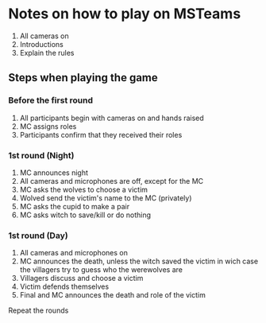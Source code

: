 # Notes on how to play on MSTeams
1. All cameras on
2. Introductions
3. Explain the rules

## Steps when playing the game
### Before the first round
1. All participants begin with cameras on and hands raised
2. MC assigns roles
3. Participants confirm that they received their roles

### 1st round (Night)
1. MC announces night
2. All cameras and microphones are off, except for the MC
3. MC asks the wolves to choose a victim
4. Wolved send the victim's name to the MC (privately)
5. MC asks the cupid to make a pair
6. MC asks witch to save/kill or do nothing

### 1st round (Day)
1. All cameras and microphones on
2. MC announces the death, unless the witch saved the victim in wich case the villagers try to guess who the werewolves are
3. Villagers discuss and choose a victim
4. Victim defends themselves
5. Final and MC announces the death and role of the victim

Repeat the rounds